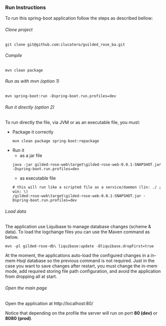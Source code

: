 ### Run Instructions

To run this spring-boot application follow the steps as described bellow:

###### Clone project
```
git clone git@github.com:ilucatero/guilded_rose_ba.git
```


###### Compile
```
mvn clean package
```


###### Run as with mvn (option 1)
```
mvn spring-boot:run -Dspring-boot.run.profiles=dev
```

###### Run it directly (option 2)
To run directly the file, via JVM or as an executable file, you must:
  * Package it correctly
    ```
    mvn clean package spring-boot:repackage 
    ```
  * Run it
    - as a jar file
    ```
    java -jar gilded-rose-web\target\gilded-rose-web-0.0.1-SNAPSHOT.jar -Dspring-boot.run.profiles=dev
    ```
    - as executable file
    ```
    # this will run like a scripted file as a service/daemon (lin: ./ ; win: \)
    /gilded-rose-web\target\gilded-rose-web-0.0.1-SNAPSHOT.jar -Dspring-boot.run.profiles=dev
    ```

###### Load data
The application use Liquibase to manage database changes (scheme & data). To load the logchange files 
you can use the Maven command as below.
```
mvn -pl gilded-rose-db\ liquibase:update -Dliquibase.dropFirst=true
```

At the moment, the applications auto-load the configured changes in a in-mem Hsql database so the previous
command is not required. Just in the case you want to save changes after restart, you must change the in-mem mode, 
add required storing file path configuration, and avoid the application from dropping all at start.

###### Open the main page

Open the application at http://localhost:80/

Notice that depending on the profile the server will run on port **80 (dev)** or **8080 (prod)**.